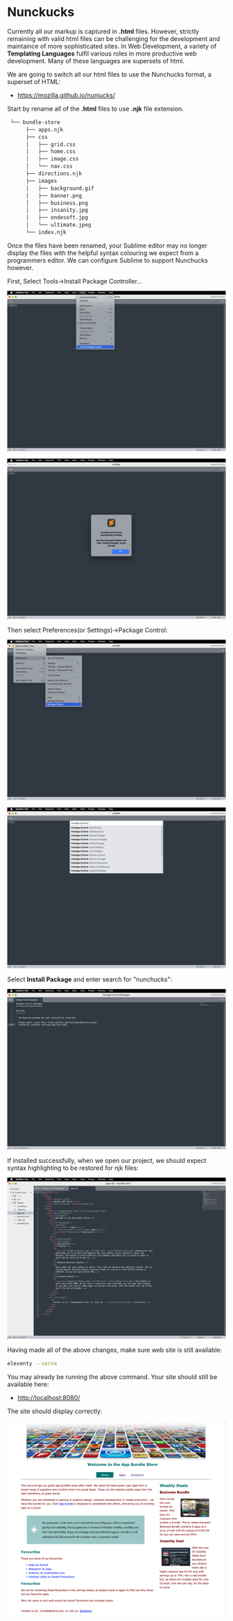 # Nunckucks

Currently all our markup is captured in **.html** files. However, strictly remaining with valid html files can be challenging for the development and maintaince of more sophisticated sites. In Web Development, a variety of **Templating Languages** fulfil various roles in more productive web development. Many of these languages are supersets of html.

We are going to switch all our html files to use the Nunchucks format, a superset of HTML:

- <https://mozilla.github.io/nunjucks/>

Start by rename all of the **.html** files to  use **.njk** file extension.

```bash
 └── bundle-store
      ├── apps.njk
      ├── css
      │   ├── grid.css
      │   ├── home.css
      │   ├── image.css
      │   └── nav.css
      ├── directions.njk
      ├── images
      │   ├── background.gif
      │   ├── banner.png
      │   ├── business.png
      │   ├── insanity.jpg
      │   ├── ondesoft.jpg
      │   └── ultimate.jpeg
      └── index.njk
```

Once the files have been renamed, your Sublime editor may no longer display the files with the helpful syntax colouring we expect from a programmers editor. We can configure Sublime to support Nunchucks however.

First, Select Tools->Install Package Controller...

![](img/04.png)

![](img/05.png)

Then select Preferences(or Settings)->Package Control:

![](img/06.png)

![](img/07.png)

Select **Install Package** and enter search for "nunchucks":

![](img/10.png)

If installed successfully, when we open our project, we should expect syntax highlighting to be restored for njk files:

![](img/11.png)

Having made all of the above changes, make sure web site is still available:

~~~bash
eleventy --serve
~~~

You may already be running the above command. Your site should still be available here:

- <http://localhost:8080/>

The site should display correctly:

![](img/03.png)
